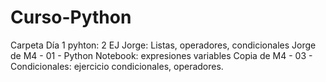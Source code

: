 # Curso-Python
Carpeta Día 1 pyhton:
2 EJ Jorge: Listas, operadores, condicionales
Jorge de M4 - 01 - Python Notebook: expresiones variables
Copia de M4 - 03 - Condicionales: ejercicio condicionales, operadores.
